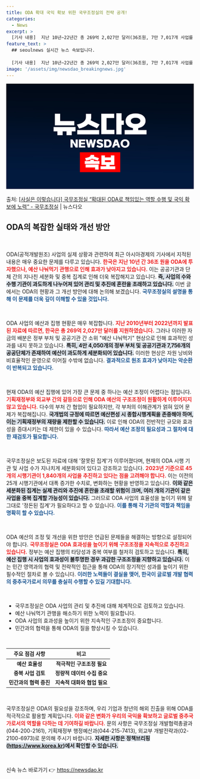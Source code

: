 ```yaml
---
title: ODA 확대 국익 확보 위한 국무조정실의 전략 공개!
categories:
  - News
excerpt: >
  [기사 내용]  지난 10년~22년간 총 269억 2,027만 달러(36조원, 7만 7,017개 사업를 지원…
feature_text: >
  ## seoulnews 실시간 뉴스 속보입니다.

  [기사 내용]  지난 10년~22년간 총 269억 2,027만 달러(36조원, 7만 7,017개 사업를 지원…
image: '/assets/img/newsdao_breakingnews.jpg'
---
```


![뉴스다오 속보](/assets/img/newsdao_breakingnews.jpg)

<p>출처: <a href="https://newsdao.kr/2322" rel="dofollow">[사실은 이렇습니다] 국무조정실 “확대된 ODA로 책임있는 역할 수행 및 국익 확보에 노력” - 국무조정실</a> | 뉴스다오</p>

<h2 data-ke-size="size26">ODA의 복잡한 실태와 개선 방안</h2>

<p data-ke-size="size16">&nbsp;</p>

ODA(공적개발원조) 사업의 실제 상황과 관련하여 최근 아시아경제의 기사에서 지적된 내용은 매우 중요한 문제를 다루고 있습니다. <b><span style="color: #ee2323;">한국은 지난 10년 간 36조 원을 ODA에 투자했으나, 예산 나눠먹기 관행으로 인해 효과가 낮아지고 있습니다.</span></b> 이는 공공기관과 단체 간의 지나친 세분화 및 중복 집계로 인해 더욱 복잡해지고 있습니다. <b><span style="background-color: #21538527;">즉, 사업의 수와 수행 기관이 과도하게 나누어져 있어 관리 및 추진에 혼란을 초래하고 있습니다.</span></b> 이번 글에서는 ODA의 현황과 그 개선 방안에 대해 논의해 보겠습니다. <b><span style="color: #1a5490;">국무조정실의 설명을 통해 이 문제를 더욱 깊이 이해할 수 있을 것입니다.</span></b>

<p data-ke-size="size16">&nbsp;</p>

ODA 사업의 예산과 집행 현황은 매우 복잡합니다. <b><span style="color: #ee2323;">지난 2010년부터 2022년까지 발표된 자료에 따르면, 한국은 총 269억 2,027만 달러를 지원하였습니다.</span></b> 그러나 이러한 자금의 배분은 정부 부처 및 공공기관 간 소위 "예산 나눠먹기" 현상으로 인해 효과적인 성과를 내지 못하고 있습니다. <b><span style="background-color: #21538527;">특히, 4만 4,050개의 정부 부처 및 공공기관과 7,756개의 공공단체가 존재하여 예산이 과도하게 세분화되어 있습니다.</span></b> 이러한 현상은 자원 낭비와 비효율적인 운영으로 이어질 수밖에 없습니다. <b><span style="color: #1a5490;">결과적으로 원조 효과가 낮아지는 악순환이 반복되고 있습니다.</span></b>

<p data-ke-size="size16">&nbsp;</p>

현재 ODA의 예산 집행에 있어 가장 큰 문제 중 하나는 예산 조정이 어렵다는 점입니다. <b><span style="color: #ee2323;">기획재정부와 외교부 간의 갈등으로 인해 ODA 예산의 구조조정이 원활하게 이루어지지 않고 있습니다.</span></b> 다수의 부처 간 협업이 필요하지만, 각 부처의 이해관계가 얽혀 있어 문제가 복잡해집니다. <b><span style="background-color: #21538527;">국개법의 규정에 따르면 예산편성 시 종합시행계획을 존중해야 하며, 이는 기획재정부의 재량을 제한할 수 있습니다.</span></b> 이로 인해 ODA의 전반적인 규모와 효과성을 증대시키는 데 제한이 있을 수 있습니다. <b><span style="color: #1a5490;">따라서 예산 조정의 필요성과 그 절차에 대한 재검토가 필요합니다.</span></b>

<p data-ke-size="size16">&nbsp;</p>

국무조정실은 보도된 자료에 대해 '잘못된 집계'가 이루어졌다며, 현재의 ODA 시행 기관 및 사업 수가 지나치게 세분화되어 있다고 강조하고 있습니다. <b><span style="color: #ee2323;">2023년 기준으로 45개의 시행기관이 1,840개의 사업을 추진하고 있다는 점을 고려해야 합니다.</span></b> 이는 이전의 25개 시행기관에서 대폭 증가한 수치로, 변화하는 현황을 반영하고 있습니다. <b><span style="background-color: #21538527;">이와 같은 세분화된 집계는 실제 관리와 추진에 혼란을 초래할 위험이 크며, 여러 개의 기관이 같은 사업을 중복 집계할 가능성이 있습니다.</span></b> 그러므로 ODA 사업의 효율성을 높이기 위해 말 그대로 '정돈된 집계'가 필요하다고 할 수 있습니다. <b><span style="color: #1a5490;">이를 통해 각 기관의 역할과 책임을 명확히 할 수 있습니다.</span></b>

<p data-ke-size="size16">&nbsp;</p>

ODA 예산의 조정 및 개선을 위한 방안은 언급된 문제들을 해결하는 방향으로 설정되어야 합니다. <b><span style="color: #ee2323;">국무조정실은 ODA 효과성을 높이기 위해 구조조정을 지속적으로 추진하고 있습니다.</span></b> 정부는 예산 집행의 타당성과 중복 여부를 철저히 검토하고 있습니다. <b><span style="background-color: #21538527;">특히, 예산 집행 시 사업의 효과성이 불투명한 경우 과감한 구조조정을 지향하고 있습니다.</span></b> 이는 민간 영역과의 협력 및 전략적인 접근을 통해 ODA의 장기적인 성과를 높이기 위한 필수적인 절차로 볼 수 있습니다. <b><span style="color: #1a5490;">이러한 노력들이 결실을 맺어, 한국이 글로벌 개발 협력의 중추국가로서 의무를 충실히 수행할 수 있길 기대합니다.</span></b>

<p data-ke-size="size16">&nbsp;</p>

<ul>
  <li>국무조정실은 ODA 사업의 관리 및 추진에 대해 체계적으로 검토하고 있습니다.</li>
  <li>예산 나눠먹기 관행을 해소하기 위한 노력이 필요합니다.</li>
  <li>ODA 사업의 효과성을 높이기 위한 지속적인 구조조정이 중요합니다.</li>
  <li>민간과의 협력을 통해 ODA의 질을 향상시킬 수 있습니다.</li>
</ul>

<p data-ke-size="size16">&nbsp;</p>

<table style="width: 100%; border-collapse: collapse;">
  <thead>
    <tr>
      <th style="text-align: center;">주요 점검 사항</th>
      <th style="text-align: center;">비고</th>
    </tr>
  </thead>
  <tbody>
    <tr>
      <td style="text-align: center; height: 17px;"><b>예산 효율성</b></td>
      <td style="text-align: center; height: 17px;"><b>적극적인 구조조정 필요</b></td>
    </tr>
    <tr>
      <td style="text-align: center; height: 17px;"><b>중복 사업 검토</b></td>
      <td style="text-align: center; height: 17px;"><b>정량적 데이터 수집 중요</b></td>
    </tr>
    <tr>
      <td style="text-align: center; height: 17px;"><b>민간과의 협력 증진</b></td>
      <td style="text-align: center; height: 17px;"><b>지속적 대화와 협업 필요</b></td>
    </tr>
  </tbody>
</table>

<p data-ke-size="size16">&nbsp;</p>

국무조정실은 ODA의 필요성을 강조하며, 우리 기업과 청년의 해외 진출을 위해 ODA를 적극적으로 활용할 계획입니다. <b><span style="color: #ee2323;">이와 같은 변화가 우리의 국익을 확보하고 글로벌 중추국가로서의 역할을 다하는 데 기여하길 바랍니다.</span></b> 문의 사항은 국무조정실 개발협력총괄과(044-200-2161), 기획재정부 행정예산과(044-215-7413), 외교부 개발전략과(02-2100-6973)로 문의해 주시기 바랍니다. <b><span style="background-color: #21538527;">자세한 사항은 정책브리핑(https://www.korea.kr)에서 확인할 수 있습니다.</span></b> 

<p data-ke-size="size16">&nbsp;</p> 

신속 뉴스 바로가기 👉 <a href="https://newsdao.kr" rel="dofollow">https://newsdao.kr</a>


